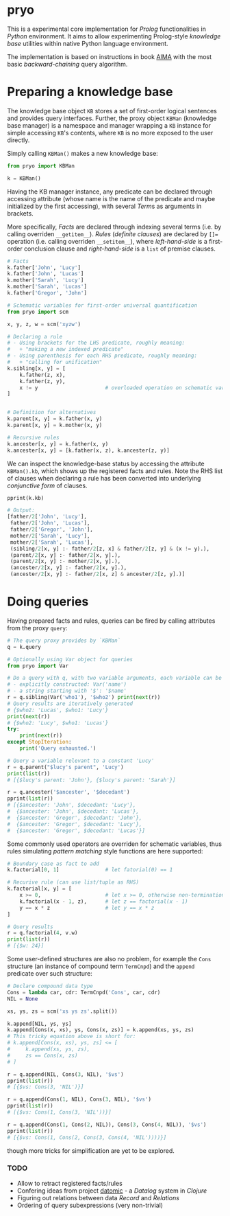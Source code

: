 pryo
=====

This is a experimental core implementation for *Prolog*
functionalities in *Python* environment. It aims to allow
experimenting Prolog-style *knowledge base* utilities within native
Python language environment.

The implementation is based on instructions in
book [AIMA](http://aima.cs.berkeley.edu/) with the most basic
*backward-chaining* query algorithm.

# Preparing a knowledge base

The knowledge base object `KB` stores a set of first-order logical
sentences and provides query interfaces. Further, the proxy object
`KBMan` (knowledge base manager) is a namespace and manager wrapping a
`KB` instance for simple accessing `KB`'s contents, where `KB` is no
more exposed to the user directly.

Simply calling `KBMan()` makes a new knowledge base:

``` python
from pryo import KBMan

k = KBMan()
```

Having the KB manager instance, any predicate can be declared through
accessing attribute (whose name is the name of the predicate and maybe
initialized by the first accessing), with several *Term*s as arguments
in brackets.

More specifically, *Facts* are declared through indexing several terms
(i.e. by calling overriden `__getitem__`). *Rules* (*definite
clauses*) are declared by `[]=` operation (i.e. calling overriden
`__setitem__`), where *left-hand-side* is a first-order conclusion
clause and *right-hand-side* is a `list` of premise clauses.


``` python
# Facts
k.father['John', 'Lucy']
k.father['John', 'Lucas']
k.mother['Sarah', 'Lucy']
k.mother['Sarah', 'Lucas']
k.father['Gregor', 'John']

# Schematic variables for first-order universal quantification
from pryo import scm

x, y, z, w = scm('xyzw')

# Declaring a rule
# - Using brackets for the LHS predicate, roughly meaning:
#   + "making a new indexed predicate"
# - Using parenthesis for each RHS predicate, roughly meaning:
#   + "calling for unification"
k.sibling[x, y] = [
    k.father(z, x),
    k.father(z, y),
    x != y                      # overloaded operation on schematic vars 
]


# Definition for alternatives
k.parent[x, y] = k.father(x, y)
k.parent[x, y] = k.mother(x, y)

# Recursive rules
k.ancester[x, y] = k.father(x, y)
k.ancester[x, y] = [k.father(x, z), k.ancester(z, y)]
```

We can inspect the knowledge-base status by accessing the attribute
`KBMan().kb`, which shows up the registered facts and rules. Note the
RHS list of clauses when declaring a rule has been converted into
underlying *conjunctive form* of clauses.

``` python
pprint(k.kb)

# Output:
[father/2['John', 'Lucy'],
 father/2['John', 'Lucas'],
 father/2['Gregor', 'John'],
 mother/2['Sarah', 'Lucy'],
 mother/2['Sarah', 'Lucas'],
 (sibling/2[x, y] :- father/2[z, x] & father/2[z, y] & (x != y).),
 (parent/2[x, y] :- father/2[x, y].),
 (parent/2[x, y] :- mother/2[x, y].),
 (ancester/2[x, y] :- father/2[x, y].),
 (ancester/2[x, y] :- father/2[x, z] & ancester/2[z, y].)]
```


# Doing queries

Having prepared facts and rules, queries can be fired by calling
attributes from the proxy `query`:

``` python
# The query proxy provides by `KBMan`
q = k.query

# Optionally using Var object for queries
from pryo import Var

# Do a query with q, with two variable arguments, each variable can be either
# - explicitly constructed: Var('name')
# - a string starting with '$': '$name'
r = q.sibling(Var('who1'), '$who2') print(next(r))
# Query results are iteratively generated
# {$who2: 'Lucas', $who1: 'Lucy'}
print(next(r))
# {$who2: 'Lucy', $who1: 'Lucas'}
try:
    print(next(r))
except StopIteration:
    print('Query exhausted.')

# Query a variable relevant to a constant 'Lucy'
r = q.parent("$lucy's parent", 'Lucy')
print(list(r))
# [{$lucy's parent: 'John'}, {$lucy's parent: 'Sarah'}]

r = q.ancester('$ancester', '$decedant')
pprint(list(r))
# [{$ancester: 'John', $decedant: 'Lucy'},
#  {$ancester: 'John', $decedant: 'Lucas'},
#  {$ancester: 'Gregor', $decedant: 'John'},
#  {$ancester: 'Gregor', $decedant: 'Lucy'},
#  {$ancester: 'Gregor', $decedant: 'Lucas'}]
```

Some commonly used operators are overriden for schematic variables,
thus rules simulating *pattern matching* style functions are
here supported:

``` python
# Boundary case as fact to add
k.factorial[0, 1]               # let fatorial(0) == 1

# Recurive rule (can use list/tuple as RHS)
k.factorial[x, y] = [
    x >= 0,                     # let x >= 0, otherwise non-termination while exhausting
    k.factorial(x - 1, z),      # let z == factorial(x - 1)
    y == x * z                  # let y == x * z
]

# Query results
r = q.factorial(4, v.w)
print(list(r))
# [{$w: 24}]
```

Some user-defined structures are also no problem, for example the `Cons` structure (an instance of compound term `TermCnpd`) and the `append` predicate over such structure:

``` python
# Declare compound data type
Cons = lambda car, cdr: TermCnpd('Cons', car, cdr)
NIL = None

xs, ys, zs = scm('xs ys zs'.split())

k.append[NIL, ys, ys]
k.append[Cons(x, xs), ys, Cons(x, zs)] = k.append(xs, ys, zs)
# This tricky equation above is short for:
# k.append[Cons(x, xs), ys, zs] <= [
#     k.append(xs, ys, zs),
#     zs == Cons(x, zs)
# ]

r = q.append(NIL, Cons(3, NIL), '$vs')
pprint(list(r))
# [{$vs: Cons(3, 'NIL')}]

r = q.append(Cons(1, NIL), Cons(3, NIL), '$vs')
pprint(list(r))
# [{$vs: Cons(1, Cons(3, 'NIL'))}]

r = q.append(Cons(1, Cons(2, NIL)), Cons(3, Cons(4, NIL)), '$vs')
pprint(list(r))
# [{$vs: Cons(1, Cons(2, Cons(3, Cons(4, 'NIL'))))}]
```


though more tricks for simplification are yet to be explored.


### TODO

+ Allow to retract registered facts/rules
+ Confering ideas from project [datomic](http://www.datomic.com/) - a *Datalog* system in *Clojure*
+ Figuring out relations between data *Record* and *Relations*
+ Ordering of query subexpressions (very non-trivial)
